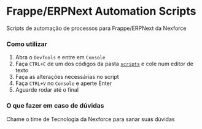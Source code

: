 # Frappe/ERPNext Automation Scripts

Scripts de automação de processos para Frappe/ERPNext da Nexforce

### Como utilizar

1. Abra o `DevTools` e entre em `Console`
2. Faça `CTRL+C` de um dos códigos da pasta [`scripts`](https://github.com/nexforce/automation-scripts/tree/main/erpnext/scripts) e cole num editor de texto
3. Faça as alterações necessárias no script
4. Faça `CTRL+V` no `Console` e aperte Enter
5. Aguarde rodar até o final

### O que fazer em caso de dúvidas

Chame o time de Tecnologia da Nexforce para sanar suas dúvidas